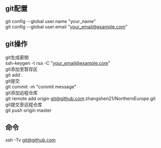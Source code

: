 ## git配置
git config --global user.name "your_name" \
git config --global user.email "your_email@example.com"

## git操作
git生成密钥 \
ssh-keygen -t   rsa -C "your_email@example.com" \
git添加至暂存区 \
git add .\
git提交\
git commit -m "commit message"\
git添加远程仓库\
git remote add origin git@github.com:zhangshen21/NorthernEurope.git \
git提交至远程仓库\
git push origin master 

## 命令
ssh -Tv git@github.com